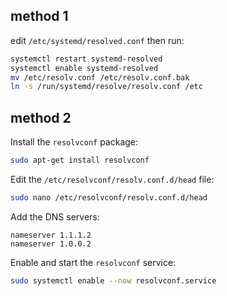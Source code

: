 ## method 1

edit `/etc/systemd/resolved.conf` then run:

```bash
systemctl restart systemd-resolved
systemctl enable systemd-resolved
mv /etc/resolv.conf /etc/resolv.conf.bak
ln -s /run/systemd/resolve/resolv.conf /etc
```

## method 2

Install the `resolvconf` package:

```bash
sudo apt-get install resolvconf
```

Edit the `/etc/resolvconf/resolv.conf.d/head` file:

```bash
sudo nano /etc/resolvconf/resolv.conf.d/head
```

Add the DNS servers:

```
nameserver 1.1.1.2
nameserver 1.0.0.2
```

Enable and start the `resolvconf` service:

```bash
sudo systemctl enable --now resolvconf.service
```
